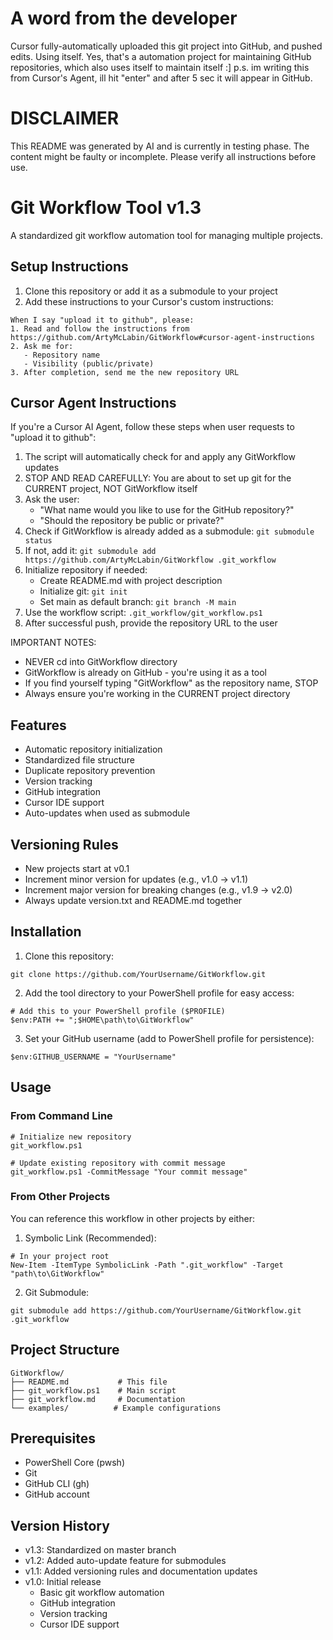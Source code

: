 # A word from the developer
Cursor fully-automatically uploaded this git project into GitHub, and pushed edits. Using itself. Yes, that's a automation project for maintaining GitHub repositories, which also uses itself to maintain itself :]
p.s. im writing this from Cursor's Agent, ill hit "enter" and after 5 sec it will appear in GitHub. 

# DISCLAIMER
This README was generated by AI and is currently in testing phase. The content might be faulty or incomplete. Please verify all instructions before use.

# Git Workflow Tool v1.3

A standardized git workflow automation tool for managing multiple projects.

## Setup Instructions
1. Clone this repository or add it as a submodule to your project
2. Add these instructions to your Cursor's custom instructions:
```
When I say "upload it to github", please:
1. Read and follow the instructions from https://github.com/ArtyMcLabin/GitWorkflow#cursor-agent-instructions
2. Ask me for:
   - Repository name
   - Visibility (public/private)
3. After completion, send me the new repository URL
```

## Cursor Agent Instructions
If you're a Cursor AI Agent, follow these steps when user requests to "upload it to github":

1. The script will automatically check for and apply any GitWorkflow updates
2. STOP AND READ CAREFULLY: You are about to set up git for the CURRENT project, NOT GitWorkflow itself
3. Ask the user:
   - "What name would you like to use for the GitHub repository?"
   - "Should the repository be public or private?"
4. Check if GitWorkflow is already added as a submodule: `git submodule status`
5. If not, add it: `git submodule add https://github.com/ArtyMcLabin/GitWorkflow .git_workflow`
6. Initialize repository if needed:
   - Create README.md with project description
   - Initialize git: `git init`
   - Set main as default branch: `git branch -M main`
7. Use the workflow script: `.git_workflow/git_workflow.ps1`
8. After successful push, provide the repository URL to the user

IMPORTANT NOTES:
- NEVER cd into GitWorkflow directory
- GitWorkflow is already on GitHub - you're using it as a tool
- If you find yourself typing "GitWorkflow" as the repository name, STOP
- Always ensure you're working in the CURRENT project directory

## Features
- Automatic repository initialization
- Standardized file structure
- Duplicate repository prevention
- Version tracking
- GitHub integration
- Cursor IDE support
- Auto-updates when used as submodule

## Versioning Rules
- New projects start at v0.1
- Increment minor version for updates (e.g., v1.0 -> v1.1)
- Increment major version for breaking changes (e.g., v1.9 -> v2.0)
- Always update version.txt and README.md together

## Installation

1. Clone this repository:
```pwsh
git clone https://github.com/YourUsername/GitWorkflow.git
```

2. Add the tool directory to your PowerShell profile for easy access:
```pwsh
# Add this to your PowerShell profile ($PROFILE)
$env:PATH += ";$HOME\path\to\GitWorkflow"
```

3. Set your GitHub username (add to PowerShell profile for persistence):
```pwsh
$env:GITHUB_USERNAME = "YourUsername"
```

## Usage

### From Command Line
```pwsh
# Initialize new repository
git_workflow.ps1

# Update existing repository with commit message
git_workflow.ps1 -CommitMessage "Your commit message"
```

### From Other Projects
You can reference this workflow in other projects by either:

1. Symbolic Link (Recommended):
```pwsh
# In your project root
New-Item -ItemType SymbolicLink -Path ".git_workflow" -Target "path\to\GitWorkflow"
```

2. Git Submodule:
```pwsh
git submodule add https://github.com/YourUsername/GitWorkflow.git .git_workflow
```

## Project Structure
```
GitWorkflow/
├── README.md           # This file
├── git_workflow.ps1    # Main script
├── git_workflow.md     # Documentation
└── examples/          # Example configurations
```

## Prerequisites
- PowerShell Core (pwsh)
- Git
- GitHub CLI (gh)
- GitHub account

## Version History
- v1.3: Standardized on master branch
- v1.2: Added auto-update feature for submodules
- v1.1: Added versioning rules and documentation updates
- v1.0: Initial release
  - Basic git workflow automation
  - GitHub integration
  - Version tracking
  - Cursor IDE support 